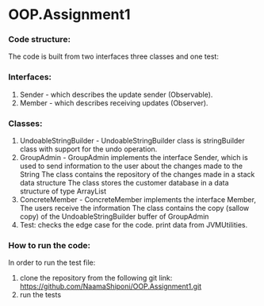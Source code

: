 # OOP.Assignment1

### Code structure:
The code is built from two interfaces three classes and one test:

### Interfaces:
1. Sender - which describes the update sender (Observable).
2. Member - which describes receiving updates (Observer).

### Classes:
1. UndoableStringBuilder - UndoableStringBuilder class is stringBuilder class with support for the undo operation.
2. GroupAdmin - GroupAdmin implements the interface Sender, which is used to send information to the user about the changes made to the String
		The class contains the repository of the changes made in a stack data structure
		The class stores the customer database in a data structure of type ArrayList
3. ConcreteMember - ConcreteMember implements the interface Member, The users receive the information
		The class contains the copy (sallow copy) of the UndoableStringBuilder buffer of GroupAdmin 
4. Test:
    checks the edge case for the code.
	print data from JVMUtilities.

### How to run the code:
In order to run the test file:
1. clone the repository from the following git link: https://github.com/NaamaShiponi/OOP.Assignment1.git
2. run the tests
